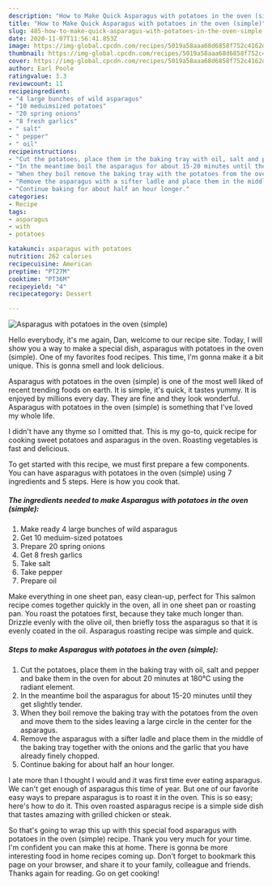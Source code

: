 ```yaml
---
description: "How to Make Quick Asparagus with potatoes in the oven (simple)"
title: "How to Make Quick Asparagus with potatoes in the oven (simple)"
slug: 485-how-to-make-quick-asparagus-with-potatoes-in-the-oven-simple
date: 2020-11-07T11:56:41.853Z
image: https://img-global.cpcdn.com/recipes/5019a58aaa68d6858f752c4162d5e520/751x532cq70/asparagus-with-potatoes-in-the-oven-simple-recipe-main-photo.jpg
thumbnail: https://img-global.cpcdn.com/recipes/5019a58aaa68d6858f752c4162d5e520/751x532cq70/asparagus-with-potatoes-in-the-oven-simple-recipe-main-photo.jpg
cover: https://img-global.cpcdn.com/recipes/5019a58aaa68d6858f752c4162d5e520/751x532cq70/asparagus-with-potatoes-in-the-oven-simple-recipe-main-photo.jpg
author: Earl Poole
ratingvalue: 3.3
reviewcount: 11
recipeingredient:
- "4 large bunches of wild asparagus"
- "10 meduimsized potatoes"
- "20 spring onions"
- "8 fresh garlics"
- " salt"
- " pepper"
- " oil"
recipeinstructions:
- "Cut the potatoes, place them in the baking tray with oil, salt and pepper and bake them in the oven for about 20 minutes at 180°C using the radiant element."
- "In the meantime boil the asparagus for about 15-20 minutes until they get slightly tender."
- "When they boil remove the baking tray with the potatoes from the oven and move them to the sides leaving a large circle in the center for the asparagus."
- "Remove the asparagus with a sifter ladle and place them in the middle of the baking tray together with the onions and the garlic that you have already finely chopped."
- "Continue baking for about half an hour longer."
categories:
- Recipe
tags:
- asparagus
- with
- potatoes

katakunci: asparagus with potatoes 
nutrition: 262 calories
recipecuisine: American
preptime: "PT27M"
cooktime: "PT36M"
recipeyield: "4"
recipecategory: Dessert

---
```



![Asparagus with potatoes in the oven (simple)](https://img-global.cpcdn.com/recipes/5019a58aaa68d6858f752c4162d5e520/751x532cq70/asparagus-with-potatoes-in-the-oven-simple-recipe-main-photo.jpg)

Hello everybody, it's me again, Dan, welcome to our recipe site. Today, I will show you a way to make a special dish, asparagus with potatoes in the oven (simple). One of my favorites food recipes. This time, I'm gonna make it a bit unique. This is gonna smell and look delicious.

Asparagus with potatoes in the oven (simple) is one of the most well liked of recent trending foods on earth. It is simple, it's quick, it tastes yummy. It is enjoyed by millions every day. They are fine and they look wonderful. Asparagus with potatoes in the oven (simple) is something that I've loved my whole life.

I didn&#39;t have any thyme so I omitted that. This is my go-to, quick recipe for cooking sweet potatoes and asparagus in the oven. Roasting vegetables is fast and delicious.


To get started with this recipe, we must first prepare a few components. You can have asparagus with potatoes in the oven (simple) using 7 ingredients and 5 steps. Here is how you cook that.

<!--inarticleads1-->

##### The ingredients needed to make Asparagus with potatoes in the oven (simple):

1. Make ready 4 large bunches of wild asparagus
1. Get 10 meduim-sized potatoes
1. Prepare 20 spring onions
1. Get 8 fresh garlics
1. Take  salt
1. Take  pepper
1. Prepare  oil


Make everything in one sheet pan, easy clean-up, perfect for This salmon recipe comes together quickly in the oven, all in one sheet pan or roasting pan. You roast the potatoes first, because they take much longer than. Drizzle evenly with the olive oil, then briefly toss the asparagus so that it is evenly coated in the oil. Asparagus roasting recipe was simple and quick. 

<!--inarticleads2-->

##### Steps to make Asparagus with potatoes in the oven (simple):

1. Cut the potatoes, place them in the baking tray with oil, salt and pepper and bake them in the oven for about 20 minutes at 180°C using the radiant element.
1. In the meantime boil the asparagus for about 15-20 minutes until they get slightly tender.
1. When they boil remove the baking tray with the potatoes from the oven and move them to the sides leaving a large circle in the center for the asparagus.
1. Remove the asparagus with a sifter ladle and place them in the middle of the baking tray together with the onions and the garlic that you have already finely chopped.
1. Continue baking for about half an hour longer.


I ate more than I thought I would and it was first time ever eating asparagus. We can&#39;t get enough of asparagus this time of year. But one of our favorite easy ways to prepare asparagus is to roast it in the oven. This is so easy; here&#39;s how to do it. This oven roasted asparagus recipe is a simple side dish that tastes amazing with grilled chicken or steak. 

So that's going to wrap this up with this special food asparagus with potatoes in the oven (simple) recipe. Thank you very much for your time. I'm confident you can make this at home. There is gonna be more interesting food in home recipes coming up. Don't forget to bookmark this page on your browser, and share it to your family, colleague and friends. Thanks again for reading. Go on get cooking!
